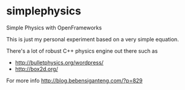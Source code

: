 simplephysics
=============

Simple Physics with OpenFrameworks

This is just my personal experiment based on a very simple equation.

There's a lot of robust C++ physics engine out there such as
- http://bulletphysics.org/wordpress/
- http://box2d.org/

For more info
http://blog.bebensiganteng.com/?p=829
